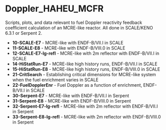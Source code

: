 # Doppler_HAHEU_MCFR

Scripts, plots, and data relevant to fuel Doppler reactivity feedback coefficient calculation of an MCRE-like reactor.
All done in SCALE/KENO 6.3.1 or Serpent 2.

* **10-SCALE-E7**    - MCRE-like with ENDF-B/VII.I in SCALE
* **11-SCALE-E8**    - MCRE-like with ENDF-B/VIII.0 in SCALE
* **12-SCALE-E7-lg-refl**    - MCRE-like with 2m reflector with ENDF-B/VII.I in SCALE
* **14-HiStatRun-E7**     - MCRE-like high history runs, ENDF-B/VII.I in SCALE
* **15-HiStatRun-E8**     - MCRE-like high history runs, ENDF-B/VIII.0 in SCALE
* **21-CritSearch**       - Establishing critical dimensions for MCRE-like system when the fuel enrichment varies in SCALE
* **22-FuelDopplerEnr**   - Fuel Doppler as a function of enrichment, ENDF-B/VII.I in SCALE
* **30-Serpent-E7**  - MCRE-like with ENDF-B/VII.I in Serpent
* **31-Serpent-E8**  - MCRE-like with ENDF-B/VIII.0 in Serpent
* **32-Serpent-E7-lg-refl**  - MCRE-like with 2m reflector with ENDF-B/VII.I in Serpent
* **33-Serpent-E8-lg-refl**  - MCRE-like with 2m reflector with ENDF-B/VIII.0 in Serpent